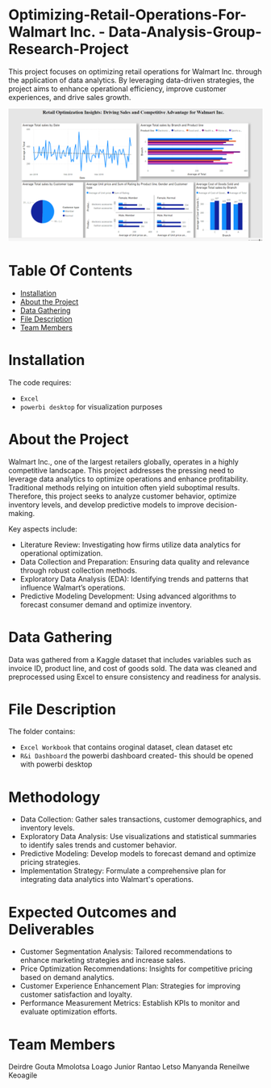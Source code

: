 # Optimizing-Retail-Operations-For-Walmart Inc. - Data-Analysis-Group-Research-Project
This project focuses on optimizing retail operations for Walmart Inc. through the application of data analytics. By leveraging data-driven strategies, the project aims to enhance operational efficiency, improve customer experiences, and drive sales growth.

![Alt text](https://github.com/Deirdre24/Optimizing-Retail-Operations-For-Walmart.Inc---Data-Analysis-Group-Research-Project/blob/main/R%26I%20Dashboard.png)

# Table Of Contents
* [Installation]()
* [About the Project]()
* [Data Gathering]()
* [File Description]()
* [Team Members]()

# Installation 
The code requires:
* `Excel` 
* `powerbi desktop` for visualization purposes 

# About the Project
Walmart Inc., one of the largest retailers globally, operates in a highly competitive landscape. This project addresses the pressing need to leverage data analytics to optimize operations and enhance profitability. Traditional methods relying on intuition often yield suboptimal results. Therefore, this project seeks to analyze customer behavior, optimize inventory levels, and develop predictive models to improve decision-making.

Key aspects include:

- Literature Review: Investigating how firms utilize data analytics for operational optimization.
- Data Collection and Preparation: Ensuring data quality and relevance through robust collection methods.
- Exploratory Data Analysis (EDA): Identifying trends and patterns that influence Walmart’s operations.
- Predictive Modeling Development: Using advanced algorithms to forecast consumer demand and optimize inventory.

# Data Gathering 
Data was gathered from a Kaggle dataset that includes variables such as invoice ID, product line, and cost of goods sold. The data was cleaned and preprocessed using Excel to ensure consistency and readiness for analysis.

# File Description 
The folder contains:
* `Excel Workbook` that contains oroginal dataset, clean dataset etc
* `R&i Dashboard` the powerbi dashboard created- this should be opened with powerbi desktop

# Methodology
- Data Collection: Gather sales transactions, customer demographics, and inventory levels.
- Exploratory Data Analysis: Use visualizations and statistical summaries to identify sales trends and customer behavior.
- Predictive Modeling: Develop models to forecast demand and optimize pricing strategies.
- Implementation Strategy: Formulate a comprehensive plan for integrating data analytics into Walmart's operations.

# Expected Outcomes and Deliverables
- Customer Segmentation Analysis: Tailored recommendations to enhance marketing strategies and increase sales.
- Price Optimization Recommendations: Insights for competitive pricing based on demand analytics.
- Customer Experience Enhancement Plan: Strategies for improving customer satisfaction and loyalty.
- Performance Measurement Metrics: Establish KPIs to monitor and evaluate optimization efforts.

# Team Members
Deirdre Gouta Mmolotsa
Loago Junior Rantao
Letso Manyanda
Reneilwe Keoagile
